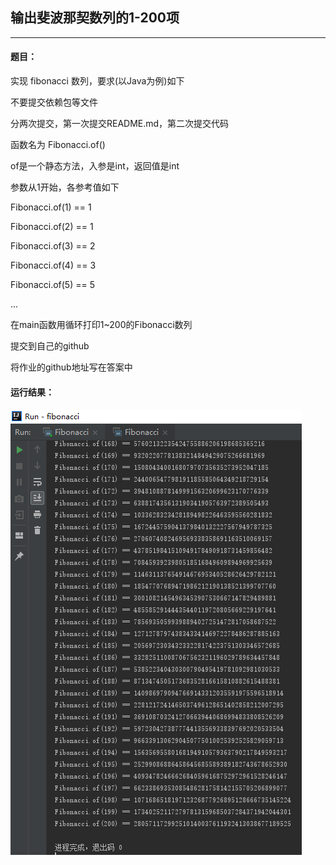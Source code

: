 ## 输出斐波那契数列的1-200项
***
#### 题目：

  实现 fibonacci 数列，要求(以Java为例)如下
  
  不要提交依赖包等文件
  
  分两次提交，第一次提交README.md，第二次提交代码
  
  函数名为 Fibonacci.of()
  
  of是一个静态方法，入参是int，返回值是int
  
  参数从1开始，各参考值如下
  
  Fibonacci.of(1) == 1
  
  Fibonacci.of(2) == 1
  
  Fibonacci.of(3) == 2
  
  Fibonacci.of(4) == 3
  
  Fibonacci.of(5) == 5
  
  ...
  
  在main函数用循环打印1~200的Fibonacci数列
  
  提交到自己的github
  
  将作业的github地址写在答案中
  
#### 运行结果：

  ![pic](https://github.com/BuerAkun1024/WebTask/blob/master/%E8%BF%90%E8%A1%8C%E7%BB%93%E6%9E%9C.png)   
  

